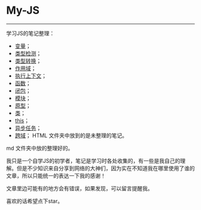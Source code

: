 # My-JS #


----------

学习JS的笔记整理：

- [变量](https://github.com/huanghaibin91/My-JS/blob/master/md/variable.md)；
- [类型检测](https://github.com/huanghaibin91/My-JS/blob/master/md/type-detection.md)；
- [类型转换](https://github.com/huanghaibin91/My-JS/blob/master/md/type-conversion.md)；
- [作用域](https://github.com/huanghaibin91/My-JS/blob/master/md/scope.md)；
- [执行上下文](https://github.com/huanghaibin91/My-JS/blob/master/md/execution-context.md)；
- [函数](https://github.com/huanghaibin91/My-JS/blob/master/md/function.md)；
- [闭包](https://github.com/huanghaibin91/My-JS/blob/master/md/closure.md)；
- [模块](https://github.com/huanghaibin91/My-JS/blob/master/md/module.md)；
- [原型](https://github.com/huanghaibin91/My-JS/blob/master/md/prototype.md)；
- [类](https://github.com/huanghaibin91/My-JS/blob/master/md/class.md)；
- [this](https://github.com/huanghaibin91/My-JS/blob/master/md/this.md)；
- [异步任务](https://github.com/huanghaibin91/My-JS/blob/master/md/asynchronous.md)；
- [跨域]()；
HTML 文件夹中放到的是未整理的笔记。

md 文件夹中放的整理好的。

我只是一个自学JS的初学者，笔记是学习时各处收集的，有一些是我自己的理解。但是不少知识来自分享到网络的大神们，因为实在不知道我在哪里使用了谁的文章，所以只能统一的表达一下我的感谢！

文章里边可能有的地方会有错误，如果发现，可以留言提醒我。

喜欢的话希望点下star。